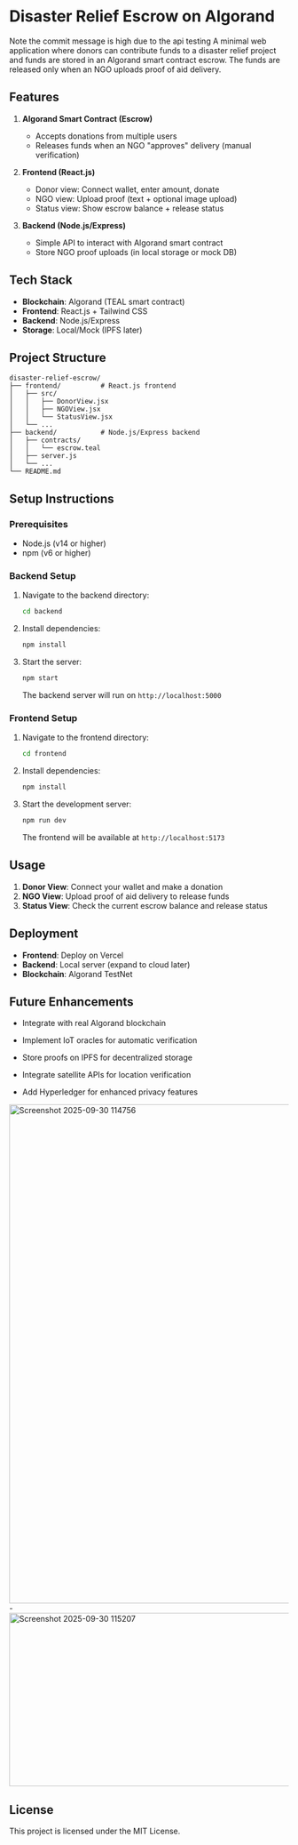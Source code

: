 # Disaster Relief Escrow on Algorand
Note the commit message is high due to the api testing 
A minimal web application where donors can contribute funds to a disaster relief project and funds are stored in an Algorand smart contract escrow. The funds are released only when an NGO uploads proof of aid delivery.

## Features

1. **Algorand Smart Contract (Escrow)**
   - Accepts donations from multiple users
   - Releases funds when an NGO "approves" delivery (manual verification)

2. **Frontend (React.js)**
   - Donor view: Connect wallet, enter amount, donate
   - NGO view: Upload proof (text + optional image upload)
   - Status view: Show escrow balance + release status

3. **Backend (Node.js/Express)**
   - Simple API to interact with Algorand smart contract
   - Store NGO proof uploads (in local storage or mock DB)

## Tech Stack

- **Blockchain**: Algorand (TEAL smart contract)
- **Frontend**: React.js + Tailwind CSS
- **Backend**: Node.js/Express
- **Storage**: Local/Mock (IPFS later)

## Project Structure

```
disaster-relief-escrow/
├── frontend/          # React.js frontend
│   ├── src/
│   │   ├── DonorView.jsx
│   │   ├── NGOView.jsx
│   │   └── StatusView.jsx
│   └── ...
├── backend/           # Node.js/Express backend
│   ├── contracts/
│   │   └── escrow.teal
│   ├── server.js
│   └── ...
└── README.md
```

## Setup Instructions

### Prerequisites

- Node.js (v14 or higher)
- npm (v6 or higher)

### Backend Setup

1. Navigate to the backend directory:
   ```bash
   cd backend
   ```

2. Install dependencies:
   ```bash
   npm install
   ```

3. Start the server:
   ```bash
   npm start
   ```

   The backend server will run on `http://localhost:5000`

### Frontend Setup

1. Navigate to the frontend directory:
   ```bash
   cd frontend
   ```

2. Install dependencies:
   ```bash
   npm install
   ```

3. Start the development server:
   ```bash
   npm run dev
   ```

   The frontend will be available at `http://localhost:5173`

## Usage

1. **Donor View**: Connect your wallet and make a donation
2. **NGO View**: Upload proof of aid delivery to release funds
3. **Status View**: Check the current escrow balance and release status

## Deployment

- **Frontend**: Deploy on Vercel
- **Backend**: Local server (expand to cloud later)
- **Blockchain**: Algorand TestNet

## Future Enhancements

- Integrate with real Algorand blockchain
- Implement IoT oracles for automatic verification
- Store proofs on IPFS for decentralized storage


- Integrate satellite APIs for location verification
- Add Hyperledger for enhanced privacy features
<img width="922" height="898" alt="Screenshot 2025-09-30 114756" src="https://github.com/user-attachments/assets/1350dd88-90d5-4e94-a695-e0482702cec5" />
- <img width="659" height="312" alt="Screenshot 2025-09-30 115207" src="https://github.com/user-attachments/assets/4349ff28-fd88-4f2b-82a2-88ec2ca79677" />


## License

This project is licensed under the MIT License.
